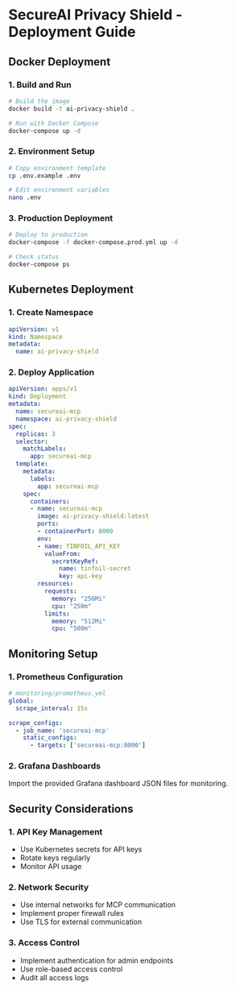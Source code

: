 # SecureAI Privacy Shield - Deployment Guide

## Docker Deployment

### 1. Build and Run
```bash
# Build the image
docker build -t ai-privacy-shield .

# Run with Docker Compose
docker-compose up -d
```

### 2. Environment Setup
```bash
# Copy environment template
cp .env.example .env

# Edit environment variables
nano .env
```

### 3. Production Deployment
```bash
# Deploy to production
docker-compose -f docker-compose.prod.yml up -d

# Check status
docker-compose ps
```

## Kubernetes Deployment

### 1. Create Namespace
```yaml
apiVersion: v1
kind: Namespace
metadata:
  name: ai-privacy-shield
```

### 2. Deploy Application
```yaml
apiVersion: apps/v1
kind: Deployment
metadata:
  name: secureai-mcp
  namespace: ai-privacy-shield
spec:
  replicas: 3
  selector:
    matchLabels:
      app: secureai-mcp
  template:
    metadata:
      labels:
        app: secureai-mcp
    spec:
      containers:
      - name: secureai-mcp
        image: ai-privacy-shield:latest
        ports:
        - containerPort: 8000
        env:
        - name: TINFOIL_API_KEY
          valueFrom:
            secretKeyRef:
              name: tinfoil-secret
              key: api-key
        resources:
          requests:
            memory: "256Mi"
            cpu: "250m"
          limits:
            memory: "512Mi"
            cpu: "500m"
```

## Monitoring Setup

### 1. Prometheus Configuration
```yaml
# monitoring/prometheus.yml
global:
  scrape_interval: 15s

scrape_configs:
  - job_name: 'secureai-mcp'
    static_configs:
      - targets: ['secureai-mcp:8000']
```

### 2. Grafana Dashboards
Import the provided Grafana dashboard JSON files for monitoring.

## Security Considerations

### 1. API Key Management
- Use Kubernetes secrets for API keys
- Rotate keys regularly
- Monitor API usage

### 2. Network Security
- Use internal networks for MCP communication
- Implement proper firewall rules
- Use TLS for external communication

### 3. Access Control
- Implement authentication for admin endpoints
- Use role-based access control
- Audit all access logs
